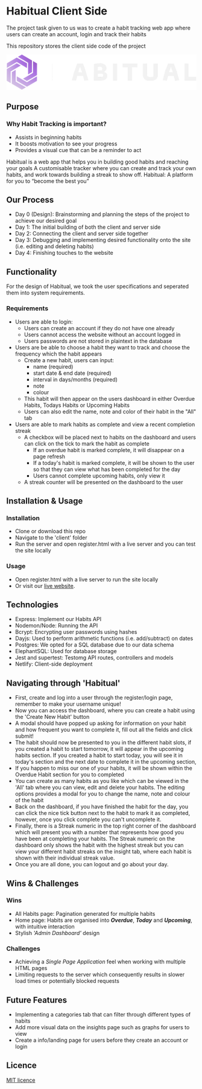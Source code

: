 # Habitual Client Side
The project task given to us was to create a habit tracking web app where users can create an account, login and track their habits

This repository stores the client side code of the project

![habitual Logo](./client/assets/images/logo.png)

## Purpose
### Why Habit Tracking is important?
- Assists in beginning habits
- It boosts motivation to see your progress
- Provides a visual cue that can be a reminder to act

Habitual is a web app that helps you in building good habits and reaching your goals
A customisable tracker where you can create and track your own habits, and work towards building a streak to show off. 
Habitual: A platform for you to “become the best you”

## Our Process
- Day 0 (Design): Brainstorming and planning the steps of the project to achieve our desired goal
- Day 1: The initial building of both the client and server side
- Day 2: Connecting the client and server side together
- Day 3: Debugging and implementing desired functionality onto the site (i.e. editing and deleting habits)
- Day 4: Finishing touches to the website

## Functionality
For the design of Habitual, we took the user specifications and seperated them into system requirements.

### Requirements
- Users are able to login:
    - Users can create an account if they do not have one already
    - Users cannot access the website without an account logged in
    - Users passwords are not stored in plaintext in the database
- Users are be able to choose a habit they want to track and choose the frequency which the habit appears
    - Create a new habit, users can input:
        - name (required)
        - start date & end date (required)
        - interval in days/months (required)
        - note
        - colour
    - This habit will then appear on the users dashboard in either Overdue Habits, Todays Habits or Upcoming Habits
    - Users can also edit the name, note and color of their habit in the "All" tab
- Users are able to mark habits as complete and view a recent completion streak
    - A checkbox will be placed next to habits on the dashboard and users can click on the tick to mark the habit as complete
        - If an overdue habit is marked complete, it will disappear on a page refresh
        - If a today's habit is marked complete, it will be shown to the user so that they can view what has been completed for the day
        - Users cannot complete upcoming habits, only view it
    - A streak counter will be presented on the dashboard to the user


## Installation & Usage

### Installation
- Clone or download this repo
- Navigate to the 'client' folder
- Run the server and open register.html with a live server and you can test the site locally

### Usage
- Open register.html with a live server to run the site locally
- Or visit our [live website](https://relaxed-speculoos-a7d774.netlify.app/client/index.html).

## Technologies
- Express: Implement our Habits API
- Nodemon/Node: Running the API
- Bcrypt: Encrypting user passwords using hashes
- Dayjs: Used to perform arithmetic functions (i.e. add/subtract) on dates
- Postgres: We opted for a SQL database due to our data schema
- ElephantSQL: Used for database storage
- Jest and supertest: Testomg API routes, controllers and models
- Netlify: Client-side deployment

## Navigating through 'Habitual'
- First, create and log into a user through the register/login page, remember to make your username unique!
- Now you can access the dashboard, where you can create a habit using the 'Create New Habit' button
- A modal should have popped up asking for information on your habit and how frequent you want to complete it, fill out all the fields and click submit!
- The habit should now be presented to you in the different habit slots, if you created a habit to start tomorrow, it will appear in the upcoming habits section. If you created a habit to start today, you will see it in today's section and the next date to complete it in the upcoming section,
- If you happen to miss our one of your habits, it will be shown within the Overdue Habit section for you to completed
- You can create as many habits as you like which can be viewed in the 'All' tab where you can view, edit and delete your habits. The editing options provides a modal for you to change the name, note and colour of the habit
- Back on the dashboard, if you have finished the habit for the day, you can click the nice tick button next to the habit to mark it as completed, however, once you click complete you can't uncomplete it.
- Finally, there is a Streak numeric in the top right corner of the dashboard which will present you with a number that represents how good you have been at completing your habits. The Streak numeric on the dashboard only shows the habit with the highest streak but you can view your different habit streaks on the insight tab, where each habit is shown with their individual streak value.
- Once you are all done, you can logout and go about your day.

## Wins & Challenges
### Wins
- All Habits page: Pagination generated for multiple habits
- Home page: Habits are organised into ***Overdue***, ***Today*** and ***Upcoming***, with intuitive interaction
- Stylish *'Admin Dashboard'* design
### Challenges
- Achieving a *Single Page Application* feel when working with multiple HTML pages
- Limiting requests to the server which consequently results in slower load times or potentially blocked requests

## Future Features
- Implementing a categories tab that can filter through different types of habits
- Add more visual data on the insights page such as graphs for users to view
- Create a info/landing page for users before they create an account or login

## Licence

[MIT licence](https://opensource.org/licenses/mit-license.php)


